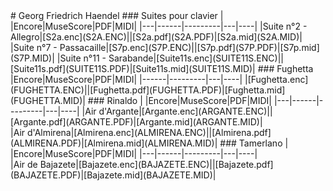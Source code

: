 <link href="../../gc.css" rel="stylesheet" type="text/css">
# Georg Friedrich Haendel
### Suites pour clavier
|   |Encore|MuseScore|PDF|MIDI|
|---|------|---------|---|----|
|Suite n°2 - Allegro|[S2a.enc](S2A.ENC)||[S2a.pdf](S2A.PDF)|[S2a.mid](S2A.MID)|
|Suite n°7 - Passacaille|[S7p.enc](S7P.ENC)||[S7p.pdf](S7P.PDF)|[S7p.mid](S7P.MID)|
|Suite n°11 - Sarabande|[Suite11s.enc](SUITE11S.ENC)||[Suite11s.pdf](SUITE11S.PDF)|[Suite11s.mid](SUITE11S.MID)|
### Fughetta
|Encore|MuseScore|PDF|MIDI|
|------|---------|---|----|
|[Fughetta.enc](FUGHETTA.ENC)||[Fughetta.pdf](FUGHETTA.PDF)|[Fughetta.mid](FUGHETTA.MID)|
### Rinaldo
|   |Encore|MuseScore|PDF|MIDI|
|---|------|---------|---|----|
|Air d'Argante|[Argante.enc](ARGANTE.ENC)||[Argante.pdf](ARGANTE.PDF)|[Argante.mid](ARGANTE.MID)|
|Air d'Almirena|[Almirena.enc](ALMIRENA.ENC)||[Almirena.pdf](ALMIRENA.PDF)|[Almirena.mid](ALMIRENA.MID)|
### Tamerlano
|   |Encore|MuseScore|PDF|MIDI|
|---|------|---------|---|----|
|Air de Bajazete|[Bajazete.enc](BAJAZETE.ENC)||[Bajazete.pdf](BAJAZETE.PDF)|[Bajazete.mid](BAJAZETE.MID)|